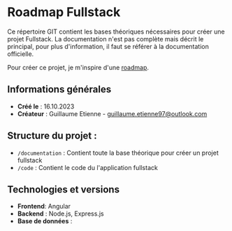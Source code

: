 # Roadmap Fullstack
Ce répertoire GIT contient les bases théoriques nécessaires pour créer une projet Fullstack. La documentation n'est pas complète mais décrit le principal, pour plus d'information, il faut se référer à la documentation officielle.

Pour créer ce projet, je m'inspire d'une [roadmap](https://roadmap.sh/full-stack).

## Informations générales

- **Créé le** : 16.10.2023
- **Créateur** : Guillaume Etienne - guillaume.etienne97@outlook.com

## Structure du projet :
- `/documentation` : Contient toute la base théorique pour créer un projet fullstack
- `/code` : Contient le code du l'application fullstack

## Technologies et versions

- **Frontend**: Angular
- **Backend** : Node.js, Express.js
- **Base de données** : 

